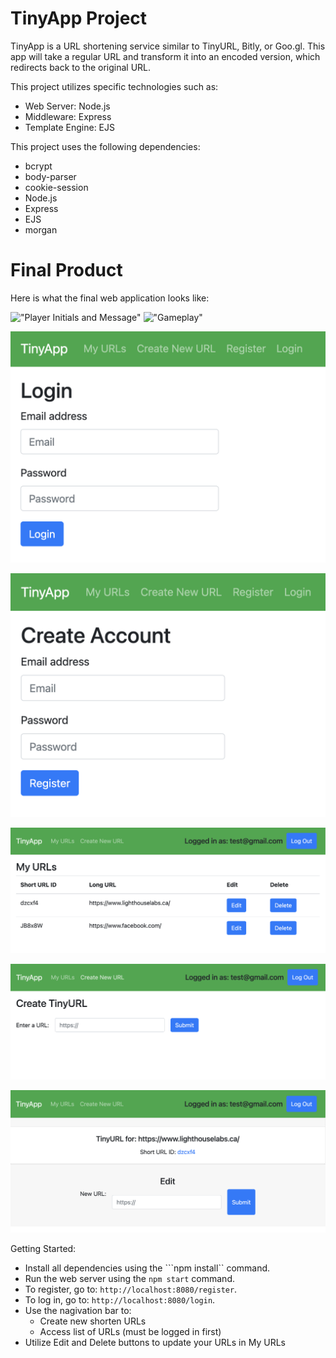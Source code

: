 # TinyApp Project

TinyApp is a URL shortening service similar to TinyURL, Bitly, or Goo.gl. This app will take a regular URL and transform it into an encoded version, which redirects back to the original URL.

This project utilizes specific technologies such as:
- Web Server: Node.js
- Middleware: Express
- Template Engine: EJS

This project uses the following dependencies:
- bcrypt
- body-parser
- cookie-session
- Node.js
- Express
- EJS
- morgan


# Final Product
Here is what the final web application looks like:

!["Player Initials and Message"](./assets/images/start.png)
!["Gameplay"](./assets/images/gameplay.png)

!["Login Page"](./assets/images/Login.png)

!["Register Page"](./assets/images/Register.png)

!["URL List Page"](./assets/images/List.png)

!["Create New URL Page"](./assets/images/NewURL.png)

!["Edit Page"](./assets/images/Edit.png)

Getting Started:

- Install all dependencies using the ```npm install`` command.
- Run the web server using the ```npm start``` command.
- To register, go to: ```http://localhost:8080/register```.
- To log in, go to: ```http://localhost:8080/login```.
- Use the nagivation bar to:
  - Create new shorten URLs
  - Access list of URLs (must be logged in first)
- Utilize Edit and Delete buttons to update your URLs in My URLs